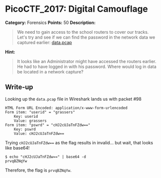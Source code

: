 # PicoCTF_2017: Digital Camouflage

**Category:** Forensics
**Points:** 50
**Description:**

>We need to gain access to the school routers to cover our tracks. Let's try and see if we can find the password in the network data we captured earlier: [data.pcap](data.pcap)

**Hint:**

>It looks like an Administrator might have accessed the routers earlier. He had to have logged in with his password. Where would log in data be located in a network capture?

## Write-up
Looking up the `data.pcap` file in Wireshark lands us with packet #98

    
    HTML Form URL Encoded: application/x-www-form-urlencoded
    Form item: "userid" = "grassers"
        Key: userid
        Value: grassers
    Form item: "pswrd" = "cHJ2cUJaTnFZdw=="
        Key: pswrd
        Value: cHJ2cUJaTnFZdw==


Trying `cHJ2cUJaTnFZdw==` as the flag results in invalid... but wait, that looks like base64!

    $ echo "cHJ2cUJaTnFZdw==" | base64 -d
    prvqBZNqYw

Therefore, the flag is `prvqBZNqYw`.
<!--stackedit_data:
eyJoaXN0b3J5IjpbNzYyMjM2OTQyLDEyNTUyMDE2NTZdfQ==
-->